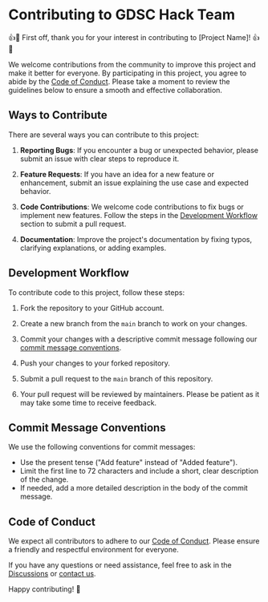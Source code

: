 # Contributing to GDSC Hack Team 

👍🎉 First off, thank you for your interest in contributing to [Project Name]! 👍🎉

We welcome contributions from the community to improve this project and make it better for everyone. By participating in this project, you agree to abide by the [Code of Conduct](CODE_OF_CONDUCT.md). Please take a moment to review the guidelines below to ensure a smooth and effective collaboration.

## Ways to Contribute

There are several ways you can contribute to this project:

1. **Reporting Bugs**: If you encounter a bug or unexpected behavior, please submit an issue with clear steps to reproduce it.

2. **Feature Requests**: If you have an idea for a new feature or enhancement, submit an issue explaining the use case and expected behavior.

3. **Code Contributions**: We welcome code contributions to fix bugs or implement new features. Follow the steps in the [Development Workflow](#development-workflow) section to submit a pull request.

4. **Documentation**: Improve the project's documentation by fixing typos, clarifying explanations, or adding examples.

## Development Workflow

To contribute code to this project, follow these steps:

1. Fork the repository to your GitHub account.

2. Create a new branch from the `main` branch to work on your changes.

<!-- Requires better #commit-message-conventions to be setup post discussions in the community. 
For time being, these should suffice.-->
3. Commit your changes with a descriptive commit message following our [commit message conventions](#commit-message-conventions).

4. Push your changes to your forked repository.

5. Submit a pull request to the `main` branch of this repository.

6. Your pull request will be reviewed by maintainers. Please be patient as it may take some time to receive feedback.

## Commit Message Conventions

We use the following conventions for commit messages:

- Use the present tense ("Add feature" instead of "Added feature").
- Limit the first line to 72 characters and include a short, clear description of the change.
- If needed, add a more detailed description in the body of the commit message.

## Code of Conduct

We expect all contributors to adhere to our [Code of Conduct](CODE_OF_CONDUCT.md). Please ensure a friendly and respectful environment for everyone.

<!--Requires updating with the discussions and contact us details-->
If you have any questions or need assistance, feel free to ask in the [Discussions](link-to-discussions) or [contact us](mailto:email@example.com).

Happy contributing! 🚀

